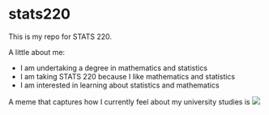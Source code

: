 # stats220

This is my repo for STATS 220. 

A little about me:

- I am undertaking a degree in mathematics and statistics
- I am taking STATS 220 because I like mathematics and statistics
- I am interested in learning about statistics and mathematics

A meme that captures how I currently feel about my university studies is ![](https://c.tenor.com/8druEACXtX8AAAAd/tenor.gif)
